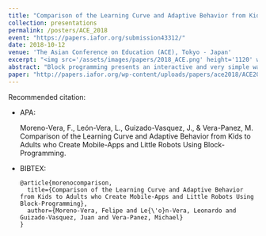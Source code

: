 ```yaml
---
title: "Comparison of the Learning Curve and Adaptive Behavior from Kids to Adults who Create Mobile-Apps and Little Robots Using Block-Programming"
collection: presentations
permalink: /posters/ACE_2018
event: "https://papers.iafor.org/submission43312/"
date: 2018-10-12
venue: 'The Asian Conference on Education (ACE), Tokyo - Japan'
excerpt: "<img src='/assets/images/papers/2018_ACE.png' height='1120' width='520'>"
abstract: "Block programming presents an interactive and very simple way to learn to program, today block programming applications allow you to develop and program the electronic hardware components such as sensors and motors, whose relationship between hardware, software and mobile applications are fundamental in this technological age. In this article, we present a study on how much the speed of learning differs and how much information retention capacity children, adolescents, and adults have in the same conditions of learning, environment, tools and teaching system with the topic of creating robots through simulation of electronic circuits. In addition, the manipulation of electronic components such as sensors, motors, and Bluetooth is presented."
paper: "http://papers.iafor.org/wp-content/uploads/papers/ace2018/ACE2018_43312.pdf"
---
```


Recommended citation:

* APA:

  Moreno-Vera, F., León-Vera, L., Guizado-Vasquez, J., & Vera-Panez, M. Comparison of the Learning Curve and Adaptive Behavior from Kids to Adults who Create Mobile-Apps and Little Robots Using Block-Programming.

* BIBTEX:

      @article{morenocomparison,
        title={Comparison of the Learning Curve and Adaptive Behavior from Kids to Adults who Create Mobile-Apps and Little Robots Using Block-Programming},
        author={Moreno-Vera, Felipe and Le{\'o}n-Vera, Leonardo and Guizado-Vasquez, Juan and Vera-Panez, Michael}
      }
